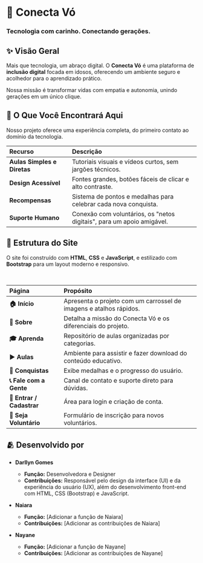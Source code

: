 

# 👵 Conecta Vó

### Tecnologia com carinho. Conectando gerações.

## ✨ Visão Geral

Mais que tecnologia, um abraço digital. O **Conecta Vó** é uma plataforma de **inclusão digital** focada em idosos, oferecendo um ambiente seguro e acolhedor para o aprendizado prático.

Nossa missão é transformar vidas com empatia e autonomia, unindo gerações em um único clique.

## 🚀 O Que Você Encontrará Aqui

Nosso projeto oferece uma experiência completa, do primeiro contato ao domínio da tecnologia.

| Recurso | Descrição |
| :--- | :--- |
| **Aulas Simples e Diretas** | Tutoriais visuais e vídeos curtos, sem jargões técnicos. |
| **Design Acessível** | Fontes grandes, botões fáceis de clicar e alto contraste. |
| **Recompensas** | Sistema de pontos e medalhas para celebrar cada nova conquista. |
| **Suporte Humano** | Conexão com voluntários, os "netos digitais", para um apoio amigável. |

## 🧭 Estrutura do Site

O site foi construído com **HTML**, **CSS** e **JavaScript**, e estilizado com **Bootstrap** para um layout moderno e responsivo.

<br>

| Página | Propósito |
| :--- | :--- |
| **🏠 Início** | Apresenta o projeto com um carrossel de imagens e atalhos rápidos. |
| **📖 Sobre** | Detalha a missão do Conecta Vó e os diferenciais do projeto. |
| **🎓 Aprenda** | Repositório de aulas organizadas por categorias. |
| **▶️ Aulas** | Ambiente para assistir e fazer download do conteúdo educativo. |
| **🏅 Conquistas** | Exibe medalhas e o progresso do usuário. |
| **📞 Fale com a Gente** | Canal de contato e suporte direto para dúvidas. |
| **🔐 Entrar / Cadastrar** | Área para login e criação de conta. |
| **🤝 Seja Voluntário** | Formulário de inscrição para novos voluntários. |



## 🫂 Desenvolvido por

* **Darllyn Gomes**
    * **Função:** Desenvolvedora e Designer
    * **Contribuições:** Responsável pelo design da interface (UI) e da experiência do usuário (UX), além do desenvolvimento front-end com HTML, CSS (Bootstrap) e JavaScript.

* **Naiara**
    * **Função:** [Adicionar a função de Naiara]
    * **Contribuições:** [Adicionar as contribuições de Naiara]

* **Nayane**
    * **Função:** [Adicionar a função de Nayane]
    * **Contribuições:** [Adicionar as contribuições de Nayane]
